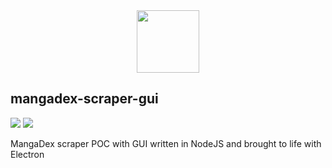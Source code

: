 <div style="text-align:center;"><img src="https://i.postimg.cc/W4dDbdn2/icon.png" height=100px></div>
<h2> mangadex-scraper-gui</h2>
<a href="https://paypal.me/hernikplays"><img src="https://img.shields.io/badge/Donate-%241-blue"></a> <img src="https://img.shields.io/github/license/hernikplays/mangadex-scraper-gui">

MangaDex scraper POC with GUI written in NodeJS and brought to life with Electron
